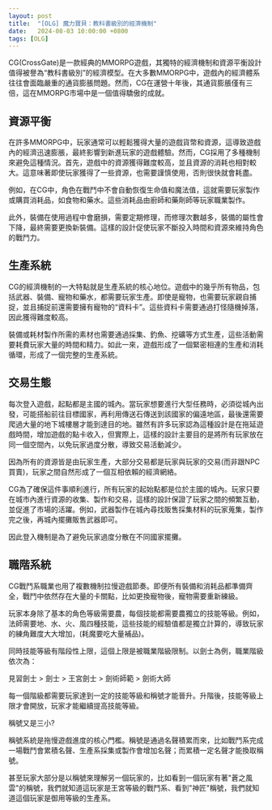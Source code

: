 ```yaml
---
layout: post
title:  "[OLG] 魔力寶貝：教科書級別的經濟機制"
date:   2024-08-03 10:00:00 +0800
tags: [OLG]
---
```


CG(CrossGate)是一款經典的MMORPG遊戲，其獨特的經濟機制和資源平衡設計值得被譽為“教科書級別”的經濟模型。在大多數MMORPG中，遊戲內的經濟體系往往會面臨嚴重的通貨膨脹問題。然而，CG在運營十年後，其通貨膨脹僅有三倍，這在MMORPG市場中是一個值得驕傲的成就。

## 資源平衡
在許多MMORPG中，玩家通常可以輕鬆獲得大量的遊戲貨幣和資源，這導致遊戲內的經濟迅速膨脹，最終影響到新進玩家的遊戲體驗。然而，CG採用了多種機制來避免這種情況。首先，遊戲中的資源獲得難度較高，並且資源的消耗也相對較大。這意味著即使玩家獲得了一些資源，也需要謹慎使用，否則很快就會耗盡。

例如，在CG中，角色在戰鬥中不會自動恢復生命值和魔法值，這就需要玩家製作或購買消耗品，如食物和藥水。這些消耗品由廚師和藥劑師等玩家職業製作。

此外，裝備在使用過程中會磨損，需要定期修理，而修理次數越多，裝備的屬性會下降，最終需要更換新裝備。這樣的設計促使玩家不斷投入時間和資源來維持角色的戰鬥力。

## 生產系統
CG的經濟機制的一大特點就是生產系統的核心地位。遊戲中的幾乎所有物品，包括武器、裝備、寵物和藥水，都需要玩家生產。即使是寵物，也需要玩家親自捕捉，並且捕捉前還需要擁有寵物的“資料卡”。這些資料卡需要通過打怪隨機掉落，因此獲得難度較高。

裝備或耗材製作所需的素材也需要通過採集、釣魚、挖礦等方式生產，這些活動需要耗費玩家大量的時間和精力。如此一來，遊戲形成了一個緊密相連的生產和消耗循環，形成了一個完整的生產系統。

## 交易生態
每次登入遊戲，起點都是主國的城內。當玩家想要進行大型任務時，必須從城內出發，可能搭船前往目標國家，再利用傳送石傳送到該國家的偏遠地區，最後還需要爬過大量的地下城樓層才能到達目的地。雖然有許多玩家認為這種設計是在拖延遊戲時間，增加遊戲的點卡收入，但實際上，這樣的設計主要目的是將所有玩家放在同一個空間內，以免玩家過度分散，導致交易活動減少。

因為所有的資源皆是由玩家生產，大部分交易都是玩家與玩家的交易(而非跟NPC買賣)，玩家之間自然形成了一個互相依賴的經濟網絡。

CG為了確保這件事順利進行，所有玩家的起始點都是位於主國的城內。玩家只要在城市內進行資源的收集、製作和交易，這樣的設計保證了玩家之間的頻繁互動，並促進了市場的活躍。例如，武器製作在城內尋找販售採集材料的玩家蒐集，製作完之後，再城內擺攤販售武器即可。

因此登入機制是為了避免玩家過度分散在不同國家擺攤。

## 職階系統
CG戰鬥系職業也用了複數機制拉慢遊戲節奏。即便所有裝備和消耗品都準備齊全，戰鬥中依然存在大量的卡關點，比如更換寵物後，寵物需要重新練級。

玩家本身除了基本的角色等級需要農，每個技能都需要農獨立的技能等級。例如，法師需要地、水、火、風四種技能，這些技能的經驗值都是獨立計算的，導致玩家的練角難度大大增加，(耗魔要吃大量補品)。

同時技能等級有階段性上限，這個上限是被職業階級限制。以劍士為例，職業階級依次為：

見習劍士 > 劍士 > 王宮劍士 > 劍術師範 > 劍術大師

每一個階級都需要玩家達到一定的技能等級和稱號才能晉升。升階後，技能等級上限才會開放，玩家才能繼續提高技能等級。

稱號又是三小?

稱號系統是拖慢遊戲進度的核心門檻。稱號是通過名聲積累而來，比如戰鬥系完成一場戰鬥會累積名聲、生產系採集或製作會增加名聲；而累積一定名聲才能換取稱號。

甚至玩家大部分是以稱號來理解另一個玩家的，比如看到一個玩家有著"蒼之風雲"的稱號，我們就知道這玩家是王宮等級的戰鬥系、看到"神匠"稱號，我們就知道這個玩家是御用等級的生產系。